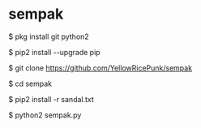 # sempak
$ pkg install git python2

$ pip2 install --upgrade pip

$ git clone https://github.com/YellowRicePunk/sempak

$ cd sempak

$ pip2 install -r sandal.txt

$ python2 sempak.py
